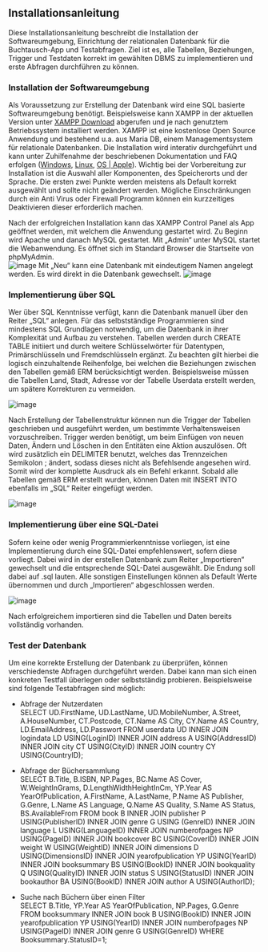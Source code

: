 ## Installationsanleitung
Diese Installationsanleitung beschreibt die Installation der Softwareumgebung, Einrichtung der relationalen Datenbank für die Buchtausch-App und Testabfragen. Ziel ist es, alle Tabellen, Beziehungen, Trigger und Testdaten korrekt im gewählten DBMS zu implementieren und erste Abfragen durchführen zu können.

### Installation der Softwareumgebung
Als Voraussetzung zur Erstellung der Datenbank wird eine SQL basierte Softwareumgebung benötigt. Beispielsweise kann XAMPP in der aktuellen Version unter [XAMPP Download](https://www.apachefriends.org/index.html) abgerufen und je nach genutztem Betriebssystem installiert werden. XAMPP ist eine kostenlose Open Source Anwendung und bestehend u.a. aus Maria DB, einem Managementsystem für relationale Datenbanken. Die Installation wird interativ durchgeführt und kann unter Zuhilfenahme der beschriebenen Dokumentation und FAQ erfolgen ([Windows](https://www.apachefriends.org/de/faq_windows.html), [Linux](https://www.apachefriends.org/de/faq_linux.html), [OS | Apple](https://www.apachefriends.org/de/faq_osx.html)). Wichtig bei der Vorbereitung zur Installation ist die Auswahl aller Komponenten, des Speicherorts und der Sprache. Die ersten zwei Punkte werden meistens als Default korrekt ausgewählt und sollte nicht geändert werden. Mögliche Einschränkungen durch ein Anti Virus oder Firewall Programm können ein kurzzeitiges Deaktivieren dieser erforderlich machen.

Nach der erfolgreichen Installation kann das XAMPP Control Panel als App geöffnet werden, mit welchem die Anwendung gestartet wird. Zu Beginn wird Apache und danach MySQL gestartet. Mit „Admin“ unter MySQL startet die Webanwendung. Es öffnet sich im Standard Browser die Startseite von phpMyAdmin.  
![image](https://github.com/user-attachments/assets/306fdd5f-f0cb-4016-9374-76bc5e634c53)
Mit „Neu“ kann eine Datenbank mit eindeutigem Namen angelegt werden. Es wird direkt in die Datenbank gewechselt.
![image](https://github.com/user-attachments/assets/1ef0e2d5-9e6d-4eda-a36b-08c2aea75ed5)


### Implementierung über SQL
Wer über SQL Kenntnisse verfügt, kann die Datenbank manuell über den Reiter „SQL“ anlegen. Für das selbstständige Programmieren sind mindestens SQL Grundlagen notwendig, um die Datenbank in ihrer Komplexität und Aufbau zu verstehen.
Tabellen werden durch CREATE TABLE initiiert und durch weitere Schlüsselwörter für Datentypen, Primärschlüsseln und Fremdschlüsseln ergänzt. Zu beachten gilt hierbei die logisch einzuhaltende Reihenfolge, bei welchen die Beziehungen zwischen den Tabellen gemäß ERM berücksichtigt werden. Beispielsweise müssen die Tabellen Land, Stadt, Adresse vor der Tabelle Userdata erstellt werden, um spätere Korrekturen zu vermeiden.

![image](https://github.com/user-attachments/assets/429eccf6-cffa-4ae4-920a-1e0863c6179c)

Nach Erstellung der Tabellenstruktur können nun die Trigger der Tabellen geschrieben und ausgeführt werden, um bestimmte Verhaltensweisen vorzuschreiben. Trigger werden benötigt, um beim Einfügen von neuen Daten, Ändern und Löschen in den Entitäten eine Aktion auszulösen. Oft wird zusätzlich ein DELIMITER benutzt, welches das Trennzeichen Semikolon ; ändert, sodass dieses nicht als Befehlsende angesehen wird. Somit wird der komplette Ausdruck als ein Befehl erkannt. Sobald alle Tabellen gemäß ERM erstellt wurden, können Daten mit INSERT INTO ebenfalls im „SQL“ Reiter eingefügt werden.

![image](https://github.com/user-attachments/assets/72915254-a0c2-442a-bdb4-5bf362abbe2c)

### Implementierung über eine SQL-Datei
Sofern keine oder wenig Programmierkenntnisse vorliegen, ist eine Implementierung durch eine SQL-Datei empfehlenswert, sofern diese vorliegt. Dabei wird in der erstellen Datenbank zum Reiter „Importieren“ gewechselt und die entsprechende SQL-Datei ausgewählt. Die Endung soll dabei auf .sql lauten. Alle sonstigen Einstellungen können als Default Werte übernommen und durch „Importieren“ abgeschlossen werden.

![image](https://github.com/user-attachments/assets/f3a6b021-1d48-420c-bf7c-931dff412b21)

Nach erfolgreichem importieren sind die Tabellen und Daten bereits vollständig vorhanden.

### Test der Datenbank
Um eine korrekte Erstellung der Datenbank zu überprüfen, können verschiedenste Abfragen durchgeführt werden. Dabei kann man sich einen konkreten Testfall überlegen oder selbstständig probieren. 
Beispielsweise sind folgende Testabfragen sind möglich:
- Abfrage der Nutzerdaten\
SELECT UD.FirstName, UD.LastName, UD.MobileNumber, A.Street, A.HouseNumber, CT.Postcode, CT.Name AS City, CY.Name AS Country, LD.EmailAddress, LD.Passwort FROM userdata UD INNER JOIN logindata LD USING(LoginID) INNER JOIN address A USING(AddressID) INNER JOIN city CT USING(CityID) INNER JOIN country CY USING(CountryID);

- Abfrage der Büchersammlung\
SELECT B.Title, B.ISBN, NP.Pages, BC.Name AS Cover, W.WeightInGrams, D.LengthWidthHeightInCm, YP.Year AS YearOfPublication, A.FirstName, A.LastName, P.Name AS Publisher, G.Genre, L.Name AS Language, Q.Name AS Quality, S.Name AS Status, BS.AvailableFrom FROM book B INNER JOIN publisher P USING(PublisherID) INNER JOIN genre G USING (GenreID) INNER JOIN language L USING(LanguageID) INNER JOIN numberofpages NP USING(PageID) INNER JOIN bookcover BC USING(CoverID) INNER JOIN weight W USING(WeightID) INNER JOIN dimensions D USING(DimensionsID) INNER JOIN yearofpublication YP USING(YearID) INNER JOIN booksummary BS USING(BookID) INNER JOIN bookquality Q USING(QualityID) INNER JOIN status S USING(StatusID) INNER JOIN bookauthor BA USING(BookID) INNER JOIN author A USING(AuthorID);

- Suche nach Büchern über einen Filter\
SELECT B.Title, YP.Year AS YearOfPublication, NP.Pages, G.Genre FROM booksummary INNER JOIN book B USING(BookID) INNER JOIN yearofpublication YP USING(YearID) INNER JOIN numberofpages NP USING(PageID) INNER JOIN genre G USING(GenreID) WHERE Booksummary.StatusID=1;
